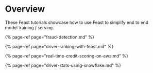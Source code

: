 # Overview

These Feast tutorials showcase how to use Feast to simplify end to end model training / serving. 

{% page-ref page="fraud-detection.md" %}

{% page-ref page="driver-ranking-with-feast.md" %}

{% page-ref page="real-time-credit-scoring-on-aws.md" %}

{% page-ref page="driver-stats-using-snowflake.md" %}